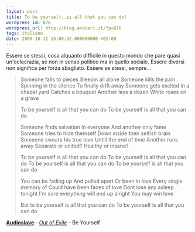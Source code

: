 ```yaml
---
layout: post
title: To be yourself..is all that you can do!
wordpress_id: 876
wordpress_url: http://blog.andvari.it/?p=876
tags: italiano
date: 2006-10-12 15:08:52.000000000 +02:00
---
```

Essere se stessi, cosa alquanto difficile in questo mondo che pare quasi un'oclocrazia, se non in senso politico ma in quello sociale. Essere diversi non significa per forza sbagliato. Essere se stessi, sempre...

<!--more-->
<blockquote>Someone falls to pieces
Sleepin all alone
Someone kills the pain
Spinning in the silence
To finally drift away
Someone gets excited
In a chapel yard
Catches a bouquet
Another lays a dozen
White roses on a grave

To be yourself is all that you can do
To be yourself is all that you can do

Someone finds salvation in everyone
And another only fame
Someone tries to hide themself
Down inside their selfish brain
Someone swears his true love
Untill the end of time
Another runs away
Separate or united?
Healthy or insane?

To be yourself is all that you can do
To be yourself is all that you can do
To be yourself is all that you can do
To be yourself is all that you can do

You can be fading up
And pulled apart
Or been in love
Every single memory of
Could have been faces of love
Dont lose any asleep tonight
I'm sure everything will end up alright
You may win love

But to be yourself is all that you can do
To be yourself is all that you can do</blockquote>
<strong><a title="Audioslave" href="http://it.wikipedia.org/wiki/Audioslave">Audioslave</a> </strong>- <em><a href="http://it.wikipedia.org/wiki/Out_of_Exile">Out of Exile</a> - </em>Be Yourself

